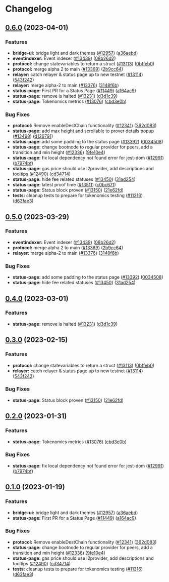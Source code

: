 # Changelog

## [0.6.0](https://github.com/leppaludi/taiko-mono/compare/status-page-v0.5.0...status-page-v0.6.0) (2023-04-01)


### Features

* **bridge-ui:** bridge light and dark themes ([#12957](https://github.com/leppaludi/taiko-mono/issues/12957)) ([a36aebd](https://github.com/leppaludi/taiko-mono/commit/a36aebd8baa2517e970564fcd0a2d0e5d0ea42a8))
* **eventindexer:** Event indexer ([#13439](https://github.com/leppaludi/taiko-mono/issues/13439)) ([08b26d2](https://github.com/leppaludi/taiko-mono/commit/08b26d21577ed8ecd14beed5a600108fe7a0f765))
* **protocol:** change statevariables to return a struct ([#13113](https://github.com/leppaludi/taiko-mono/issues/13113)) ([0bffeb0](https://github.com/leppaludi/taiko-mono/commit/0bffeb0f3d17938bf2146772962719ae21ce22fa))
* **protocol:** merge alpha 2 to main ([#13369](https://github.com/leppaludi/taiko-mono/issues/13369)) ([2b9cc64](https://github.com/leppaludi/taiko-mono/commit/2b9cc6466509372f35109b48c00948d2234b0d59))
* **relayer:** catch relayer & status page up to new testnet ([#13114](https://github.com/leppaludi/taiko-mono/issues/13114)) ([543f242](https://github.com/leppaludi/taiko-mono/commit/543f242bfbf18b155f3476c2d172e79d3041ffc9))
* **relayer:** merge alpha-2 to main ([#13376](https://github.com/leppaludi/taiko-mono/issues/13376)) ([3148f6b](https://github.com/leppaludi/taiko-mono/commit/3148f6ba955e1b3918289332d2ee30f139edea8b))
* **status-page:** First PR for a Status Page ([#11449](https://github.com/leppaludi/taiko-mono/issues/11449)) ([a164ac9](https://github.com/leppaludi/taiko-mono/commit/a164ac935c2e05bfc8f9fa753f14692bcc457860))
* **status-page:** remove is halted ([#13231](https://github.com/leppaludi/taiko-mono/issues/13231)) ([d3d1c39](https://github.com/leppaludi/taiko-mono/commit/d3d1c3952a2f459363e40e9052ea76422845c81e))
* **status-page:** Tokenomics metrics ([#13076](https://github.com/leppaludi/taiko-mono/issues/13076)) ([cbd3e0b](https://github.com/leppaludi/taiko-mono/commit/cbd3e0b850a4611b308daf949a2ee65c24ff01ec))


### Bug Fixes

* **protocol:** Remove enableDestChain functionality ([#12341](https://github.com/leppaludi/taiko-mono/issues/12341)) ([362d083](https://github.com/leppaludi/taiko-mono/commit/362d083497cc74b3bcd05a406beeff2101a422ef))
* **status-page:** add max height and scrollable to prover details popup ([#13498](https://github.com/leppaludi/taiko-mono/issues/13498)) ([d126791](https://github.com/leppaludi/taiko-mono/commit/d126791775bbaa59a107975077b9d32811bd09ea))
* **status-page:** add some padding to the status page ([#13392](https://github.com/leppaludi/taiko-mono/issues/13392)) ([0034508](https://github.com/leppaludi/taiko-mono/commit/0034508027be35595f4e9aafc23fee308604b25e))
* **status-page:** change bootnode to regular provider for peers, add a transition and min height ([#12336](https://github.com/leppaludi/taiko-mono/issues/12336)) ([9fe10e4](https://github.com/leppaludi/taiko-mono/commit/9fe10e44619452d6cfc39127586a7fe7404aca85))
* **status-page:** fix local dependency not found error for jest-dom ([#12991](https://github.com/leppaludi/taiko-mono/issues/12991)) ([b7974bf](https://github.com/leppaludi/taiko-mono/commit/b7974bf0c8a80aa200313ec27ab44857e22142ee))
* **status-page:** gas price should use l2provider, add descriptions and tooltips ([#12490](https://github.com/leppaludi/taiko-mono/issues/12490)) ([cd34714](https://github.com/leppaludi/taiko-mono/commit/cd34714ad29e03d08f673adb6dd61bb88436de50))
* **status-page:** hide fee related statuses ([#13450](https://github.com/leppaludi/taiko-mono/issues/13450)) ([31ad254](https://github.com/leppaludi/taiko-mono/commit/31ad2548387c712d77b0dcbb35b53222546d7417))
* **status-page:** latest proof time ([#13511](https://github.com/leppaludi/taiko-mono/issues/13511)) ([c0bc671](https://github.com/leppaludi/taiko-mono/commit/c0bc671572a13b48d33ea567fc884a72e51f2be0))
* **status-page:** Status block proven ([#13150](https://github.com/leppaludi/taiko-mono/issues/13150)) ([21e62fd](https://github.com/leppaludi/taiko-mono/commit/21e62fd87bd2020dcc519b68bd19848424d4e902))
* **tests:** cleanup tests to prepare for tokenomics testing ([#11316](https://github.com/leppaludi/taiko-mono/issues/11316)) ([d63fae3](https://github.com/leppaludi/taiko-mono/commit/d63fae30f1e3415d6f377adeab90c062fed5ad42))

## [0.5.0](https://github.com/taikoxyz/taiko-mono/compare/status-page-v0.4.0...status-page-v0.5.0) (2023-03-29)


### Features

* **eventindexer:** Event indexer ([#13439](https://github.com/taikoxyz/taiko-mono/issues/13439)) ([08b26d2](https://github.com/taikoxyz/taiko-mono/commit/08b26d21577ed8ecd14beed5a600108fe7a0f765))
* **protocol:** merge alpha 2 to main ([#13369](https://github.com/taikoxyz/taiko-mono/issues/13369)) ([2b9cc64](https://github.com/taikoxyz/taiko-mono/commit/2b9cc6466509372f35109b48c00948d2234b0d59))
* **relayer:** merge alpha-2 to main ([#13376](https://github.com/taikoxyz/taiko-mono/issues/13376)) ([3148f6b](https://github.com/taikoxyz/taiko-mono/commit/3148f6ba955e1b3918289332d2ee30f139edea8b))


### Bug Fixes

* **status-page:** add some padding to the status page ([#13392](https://github.com/taikoxyz/taiko-mono/issues/13392)) ([0034508](https://github.com/taikoxyz/taiko-mono/commit/0034508027be35595f4e9aafc23fee308604b25e))
* **status-page:** hide fee related statuses ([#13450](https://github.com/taikoxyz/taiko-mono/issues/13450)) ([31ad254](https://github.com/taikoxyz/taiko-mono/commit/31ad2548387c712d77b0dcbb35b53222546d7417))

## [0.4.0](https://github.com/taikoxyz/taiko-mono/compare/status-page-v0.3.0...status-page-v0.4.0) (2023-03-01)


### Features

* **status-page:** remove is halted ([#13231](https://github.com/taikoxyz/taiko-mono/issues/13231)) ([d3d1c39](https://github.com/taikoxyz/taiko-mono/commit/d3d1c3952a2f459363e40e9052ea76422845c81e))

## [0.3.0](https://github.com/taikoxyz/taiko-mono/compare/status-page-v0.2.0...status-page-v0.3.0) (2023-02-15)


### Features

* **protocol:** change statevariables to return a struct ([#13113](https://github.com/taikoxyz/taiko-mono/issues/13113)) ([0bffeb0](https://github.com/taikoxyz/taiko-mono/commit/0bffeb0f3d17938bf2146772962719ae21ce22fa))
* **relayer:** catch relayer & status page up to new testnet ([#13114](https://github.com/taikoxyz/taiko-mono/issues/13114)) ([543f242](https://github.com/taikoxyz/taiko-mono/commit/543f242bfbf18b155f3476c2d172e79d3041ffc9))


### Bug Fixes

* **status-page:** Status block proven ([#13150](https://github.com/taikoxyz/taiko-mono/issues/13150)) ([21e62fd](https://github.com/taikoxyz/taiko-mono/commit/21e62fd87bd2020dcc519b68bd19848424d4e902))

## [0.2.0](https://github.com/taikoxyz/taiko-mono/compare/status-page-v0.1.0...status-page-v0.2.0) (2023-01-31)


### Features

* **status-page:** Tokenomics metrics ([#13076](https://github.com/taikoxyz/taiko-mono/issues/13076)) ([cbd3e0b](https://github.com/taikoxyz/taiko-mono/commit/cbd3e0b850a4611b308daf949a2ee65c24ff01ec))


### Bug Fixes

* **status-page:** fix local dependency not found error for jest-dom ([#12991](https://github.com/taikoxyz/taiko-mono/issues/12991)) ([b7974bf](https://github.com/taikoxyz/taiko-mono/commit/b7974bf0c8a80aa200313ec27ab44857e22142ee))

## [0.1.0](https://github.com/taikoxyz/taiko-mono/compare/status-page-v0.0.1...status-page-v0.1.0) (2023-01-19)


### Features

* **bridge-ui:** bridge light and dark themes ([#12957](https://github.com/taikoxyz/taiko-mono/issues/12957)) ([a36aebd](https://github.com/taikoxyz/taiko-mono/commit/a36aebd8baa2517e970564fcd0a2d0e5d0ea42a8))
* **status-page:** First PR for a Status Page ([#11449](https://github.com/taikoxyz/taiko-mono/issues/11449)) ([a164ac9](https://github.com/taikoxyz/taiko-mono/commit/a164ac935c2e05bfc8f9fa753f14692bcc457860))


### Bug Fixes

* **protocol:** Remove enableDestChain functionality ([#12341](https://github.com/taikoxyz/taiko-mono/issues/12341)) ([362d083](https://github.com/taikoxyz/taiko-mono/commit/362d083497cc74b3bcd05a406beeff2101a422ef))
* **status-page:** change bootnode to regular provider for peers, add a transition and min height ([#12336](https://github.com/taikoxyz/taiko-mono/issues/12336)) ([9fe10e4](https://github.com/taikoxyz/taiko-mono/commit/9fe10e44619452d6cfc39127586a7fe7404aca85))
* **status-page:** gas price should use l2provider, add descriptions and tooltips ([#12490](https://github.com/taikoxyz/taiko-mono/issues/12490)) ([cd34714](https://github.com/taikoxyz/taiko-mono/commit/cd34714ad29e03d08f673adb6dd61bb88436de50))
* **tests:** cleanup tests to prepare for tokenomics testing ([#11316](https://github.com/taikoxyz/taiko-mono/issues/11316)) ([d63fae3](https://github.com/taikoxyz/taiko-mono/commit/d63fae30f1e3415d6f377adeab90c062fed5ad42))
